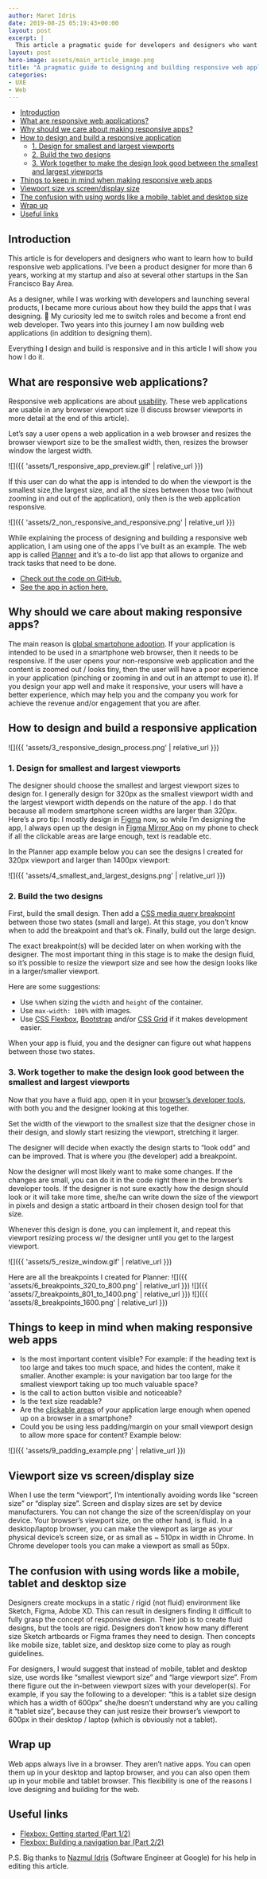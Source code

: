 ```yaml
---
author: Maret Idris
date: 2019-08-25 05:19:43+00:00
layout: post
excerpt: |
  This article a pragmatic guide for developers and designers who want to learn how to build responsive web applications.
layout: post
hero-image: assets/main_article_image.png
title: "A pragmatic guide to designing and building responsive web applications"
categories:
- UXE
- Web
---
```


<!-- START doctoc generated TOC please keep comment here to allow auto update -->
<!-- DON'T EDIT THIS SECTION, INSTEAD RE-RUN doctoc TO UPDATE -->


- [Introduction](#introduction)
- [What are responsive web applications?](#what-are-responsive-web-applications)
- [Why should we care about making responsive apps?](#why-should-we-care-about-making-responsive-apps)
- [How to design and build a responsive application](#how-to-design-and-build-a-responsive-application)
  - [1. Design for smallest and largest viewports](#1-design-for-smallest-and-largest-viewports)
  - [2. Build the two designs](#2-build-the-two-designs)
  - [3. Work together to make the design look good between the smallest and largest viewports](#3-work-together-to-make-the-design-look-good-between-the-smallest-and-largest-viewports)
- [Things to keep in mind when making responsive web apps](#things-to-keep-in-mind-when-making-responsive-web-apps)
- [Viewport size vs screen/display size](#viewport-size-vs-screendisplay-size)
- [The confusion with using words like a mobile, tablet and desktop size](#the-confusion-with-using-words-like-a-mobile-tablet-and-desktop-size)
- [Wrap up](#wrap-up)
- [Useful links](#useful-links)

<!-- END doctoc generated TOC please keep comment here to allow auto update -->

## Introduction

This article is for developers and designers who want to learn how to build responsive web applications. I’ve been a product designer for more than 6 years, working at my startup and also at several other startups in the San Francisco Bay Area. 

As a designer, while I was working with developers and launching several products, I became more curious about how they build the apps that I was designing. 🤔 My curiosity led me to switch roles and become a front end web developer. Two years into this journey I am now building web applications (in addition to designing them). 

Everything I design and build is responsive and in this article I will show you how I do it. 

## What are responsive web applications?

Responsive web applications are about [usability](https://www.interaction-design.org/literature/topics/usability). These web applications are usable in any browser viewport size (I discuss browser viewports in more detail at the end of this article). 

Let’s say a user opens a web application in a web browser and 
resizes the browser viewport size to be the smallest width, 
then, resizes the browser window the largest width. 

![]({{ 'assets/1_responsive_app_preview.gif' | relative_url }})

If this user can do what the app is intended to do when the viewport is the smallest size,the largest size, and all the sizes between those two (without zooming in and out of the application), only then is the web application responsive. 

![]({{ 'assets/2_non_responsive_and_responsive.png' | relative_url }})

While explaining the process of designing and building a responsive web application, I am using one of the apps I’ve built as an example. The web app is called [Planner](https://maretidris.github.io/planner-web-app/) and it’s a to-do list app that allows to organize and track tasks that need to be done. 

- [Check out the code on GitHub.](https://github.com/MaretIdris/planner-web-app) 
- [See the app in action here.](https://maretidris.github.io/planner-web-app/)

## Why should we care about making responsive apps?

The main reason is [global smartphone adoption](https://www.statista.com/statistics/330695/number-of-smartphone-users-worldwide/). If your application is intended to be used in a smartphone web browser, then it needs to be responsive. If the user opens your non-responsive web application and the content is zoomed out / looks tiny, then the user will have a poor experience in your application (pinching or zooming in and out in an attempt to use it). If you design your app well and make it responsive, your users will have a better experience, which may help you and the company you work for achieve the revenue and/or engagement that you are after. 


## How to design and build a responsive application

![]({{ 'assets/3_responsive_design_process.png' | relative_url }})

### 1. Design for smallest and largest viewports

The designer should choose the smallest and largest viewport sizes to design for. I generally design for 320px as the smallest viewport width and the largest viewport width depends on the nature of the app. I do that because all modern smartphone screen widths are larger than 320px. Here’s a pro tip: I mostly design in [Figma](https://www.figma.com/files/recent) now, so while I’m designing the app, I always open up the design in [Figma Mirror App](https://help.figma.com/article/90-figma-mirror) on my phone to check if all the clickable areas are large enough, text is readable etc.

In the Planner app example below you can see the designs I created for 320px viewport and larger than 1400px viewport:

![]({{ 'assets/4_smallest_and_largest_designs.png' | relative_url }})

### 2. Build the two designs

First, build the small design. Then add a [CSS media query breakpoint](https://css-tricks.com/css-media-queries/) between those two states (small and large). At this stage, you don’t know when to add the breakpoint and that’s ok.  Finally, build out the large design.

The exact breakpoint(s) will be decided later on when working with the designer. The most important thing in this stage is to make the design fluid, so it’s possible to resize the viewport size and see how the design looks like in a larger/smaller viewport. 

Here are some suggestions:
- Use ```%```when sizing the ```width``` and ```height``` of the container. 
- Use ```max-width: 100%``` with images.
- Use [CSS Flexbox](https://developer.mozilla.org/en-US/docs/Learn/CSS/CSS_layout/Flexbox), [Bootstrap](https://getbootstrap.com/) and/or [CSS Grid](https://developer.mozilla.org/en-US/docs/Web/CSS/CSS_Grid_Layout) if it makes development easier.

When your app is fluid, you and the designer can figure out what happens between those two states.

### 3. Work together to make the design look good between the smallest and largest viewports

Now that you have a fluid app, open it in your [browser’s developer tools](https://developer.mozilla.org/en-US/docs/Learn/Common_questions/What_are_browser_developer_tools), with both you and the designer looking at this together.

Set the width of the viewport to the smallest size that the designer chose in their design, and slowly start resizing the viewport, stretching it larger. 

The designer will decide when exactly the design starts to “look odd” and can be improved. That is where you (the developer) add a breakpoint. 

Now the designer will most likely want to make some changes. If the changes are small, you can do it in the code right there in the browser’s developer tools. If the designer is not sure exactly how the design should look or it will take more time, she/he can write down the size of the viewport in pixels and design a static artboard in their chosen design tool for that size. 

Whenever this design is done, you can implement it, and repeat this viewport resizing process w/ the designer until you get to the largest viewport.

![]({{ 'assets/5_resize_window.gif' | relative_url }})

Here are all the breakpoints I created for Planner:
![]({{ 'assets/6_breakpoints_320_to_800.png' | relative_url }})
![]({{ 'assets/7_breakpoints_801_to_1400.png' | relative_url }})
![]({{ 'assets/8_breakpoints_1600.png' | relative_url }})

## Things to keep in mind when making responsive web apps

- Is the most important content visible? For example: if the heading text is too large and takes too much space, and hides the content, make it smaller. Another example: is your navigation bar too large for the smallest viewport taking up too much valuable space?
- Is the call to action button visible and noticeable? 
- Is the text size readable?
- Are the [clickable areas](https://www.smashingmagazine.com/2012/02/finger-friendly-design-ideal-mobile-touchscreen-target-sizes/) of your application large enough when opened up on a browser in a smartphone? 
- Could you be using less padding/margin on your small viewport design to allow more space for content? Example below:

![]({{ 'assets/9_padding_example.png' | relative_url }})

## Viewport size vs screen/display size

When I use the term “viewport”, I’m intentionally avoiding words like “screen size” or “display size”. Screen and display sizes are set by device manufacturers. You can not change the size of the screen/display on your device. Your browser’s viewport size, on the other hand, is fluid. In a desktop/laptop browser, you can make the viewport as large as your physical device’s screen size, or as small as ~ 510px in width in Chrome. In Chrome developer tools you can make a viewport as small as 50px.

## The confusion with using words like a mobile, tablet and desktop size

Designers create mockups in a static / rigid (not fluid) environment like Sketch, Figma, Adobe XD. This can result in designers finding it difficult to fully grasp the concept of responsive design. Their job is to create fluid designs, but the tools are rigid. Designers don’t know how many different size Sketch artboards or Figma frames they need to design. Then concepts like mobile size, tablet size, and desktop size come to play as rough guidelines. 

For designers, I would suggest that instead of mobile, tablet and desktop size, use words like “smallest viewport size” and “large viewport size”. From there figure out the in-between viewport sizes with your developer(s). For example, if you say the following to a developer: “this is a tablet size design which has a width of 600px” she/he doesn’t understand why are you calling it “tablet size”, because they can just resize their browser’s viewport to 600px in their desktop / laptop (which is obviously not a tablet). 

## Wrap up

Web apps always live in a browser. They aren’t native apps. You can open them up in your desktop and laptop browser, and you can also open them up in your mobile and tablet browser. This flexibility is one of the reasons I love designing and building for the web.

## Useful links

- [Flexbox: Getting started (Part 1/2)](https://codeburst.io/flexbox-getting-started-part-1-2-2e101815d405)
- [Flexbox: Building a navigation bar (Part 2/2)](https://codeburst.io/flexbox-building-a-navigation-part-2-2-6cc58b9d4173)

P.S. Big thanks to [Nazmul Idris](https://developerlife.com/about-me/) (Software Engineer at Google) for his help in editing this article.